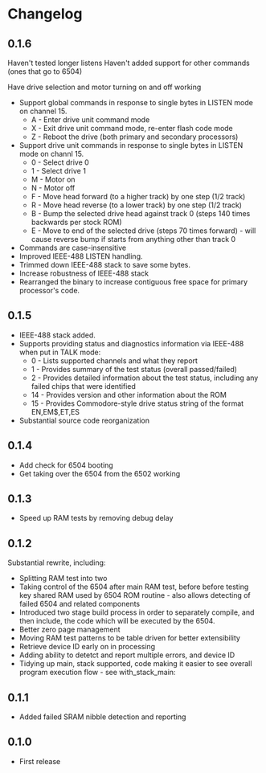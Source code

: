 # Changelog

## 0.1.6

Haven't tested longer listens
Haven't added support for other commands (ones that go to 6504)

Have drive selection and motor turning on and off working

- Support global commands in response to single bytes in LISTEN mode on channel 15.
    - A - Enter drive unit command mode
    - X - Exit drive unit command mode, re-enter flash code mode
    - Z - Reboot the drive (both primary and secondary processors)
- Support drive unit commands in response to single bytes in LISTEN mode on channl 15.
    - 0 - Select drive 0
    - 1 - Select drive 1
    - M - Motor on
    - N - Motor off
    - F - Move head forward (to a higher track) by one step (1/2 track)
    - R - Move head reverse (to a lower track) by one step (1/2 track)
    - B - Bump the selected drive head against track 0 (steps 140 times backwards per stock ROM)
    - E - Move to end of the selected drive (steps 70 times forward) - will cause reverse bump if starts from anything other than track 0
- Commands are case-insensitive
- Improved IEEE-488 LISTEN handling.
- Trimmed down IEEE-488 stack to save some bytes.
- Increase robustness of IEEE-488 stack
- Rearranged the binary to increase contiguous free space for primary processor's code.

## 0.1.5

- IEEE-488 stack added.
- Supports providing status and diagnostics information via IEEE-488 when put in TALK mode:
    - 0 - Lists supported channels and what they report
    - 1 - Provides summary of the test status (overall passed/failed)
    - 2 - Provides detailed information about the test status, including any failed chips that were identified
    - 14 - Provides version and other information about the ROM
    - 15 - Provides Commodore-style drive status string of the format EN,EM$,ET,ES
- Substantial source code reorganization

## 0.1.4

- Add check for 6504 booting
- Get taking over the 6504 from the 6502 working

## 0.1.3

- Speed up RAM tests by removing debug delay

## 0.1.2

Substantial rewrite, including:
- Splitting RAM test into two
- Taking control of the 6504 after main RAM test, before before testing key shared RAM used by 6504 ROM routine - also allows detecting of failed 6504 and related components
- Introduced two stage build process in order to separately compile, and then include, the code which will be executed by the 6504.
- Better zero page management
- Moving RAM test patterns to be table driven for better extensibility
- Retrieve device ID early on in processing
- Adding ability to detetct and report multiple errors, and device ID 
- Tidying up main, stack supported, code making it easier to see overall program execution flow - see with_stack_main:

## 0.1.1

- Added failed SRAM nibble detection and reporting

## 0.1.0

- First release
